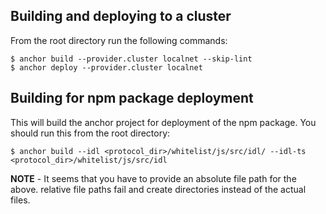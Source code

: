 ## Building and deploying to a cluster

From the root directory run the following commands:

```
$ anchor build --provider.cluster localnet --skip-lint
$ anchor deploy --provider.cluster localnet
```

## Building for npm package deployment

This will build the anchor project for deployment of the npm package. You should run this from the root directory:

```
$ anchor build --idl <protocol_dir>/whitelist/js/src/idl/ --idl-ts <protocol_dir>/whitelist/js/src/idl     
```

**NOTE** - It seems that you have to provide an absolute file path for the above. relative file paths fail and create directories instead of the actual files.